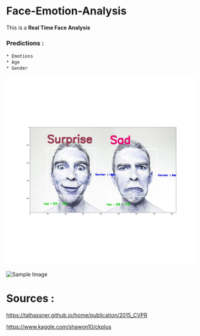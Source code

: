 # Face-Emotion-Analysis

This is a **Real Time Face Analysis**

### Predictions :
    * Emotions
    * Age
    * Gender
    
![Sample Image](https://github.com/abhinavg8/Face-Emotion-Analysis/blob/master/sample.jpg?raw=true)

![Sample Image](https://github.com/abhinavg8/Face-Emotion-Analysis/blob/master/Scrennshot(5).png?raw=true)

# Sources :
   https://talhassner.github.io/home/publication/2015_CVPR
   
   https://www.kaggle.com/shawon10/ckplus
